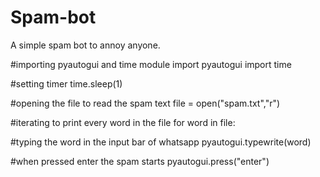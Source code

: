 # Spam-bot
A simple spam bot to annoy anyone.


#importing pyautogui and time module
import pyautogui
import time

#setting timer
time.sleep(1)

#opening the file to read the spam text
file = open("spam.txt","r")

#iterating to print every word in the file
for word in file:

  #typing the word in the input bar of whatsapp
  pyautogui.typewrite(word)

  #when pressed enter the spam starts
  pyautogui.press("enter")
  

  



